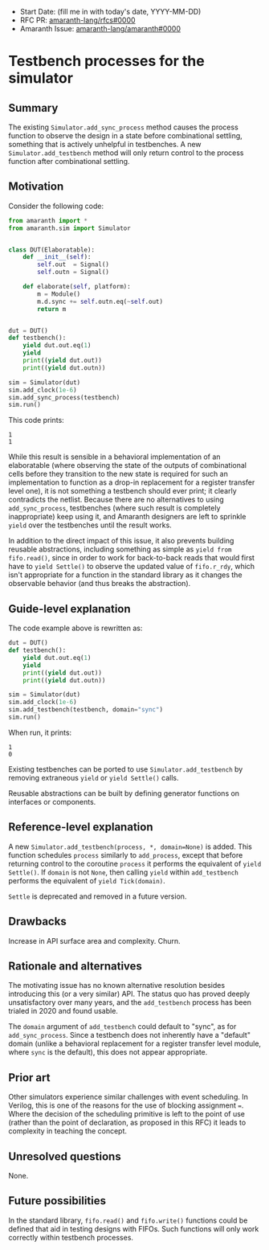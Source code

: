 - Start Date: (fill me in with today's date, YYYY-MM-DD)
- RFC PR: [amaranth-lang/rfcs#0000](https://github.com/amaranth-lang/rfcs/pull/0000)
- Amaranth Issue: [amaranth-lang/amaranth#0000](https://github.com/amaranth-lang/amaranth/issues/0000)

# Testbench processes for the simulator

## Summary
[summary]: #summary

The existing `Simulator.add_sync_process` method causes the process function to observe the design in a state before combinational settling, something that is actively unhelpful in testbenches. A new `Simulator.add_testbench` method will only return control to the process function after combinational settling.

## Motivation
[motivation]: #motivation

Consider the following code:

```python
from amaranth import *
from amaranth.sim import Simulator


class DUT(Elaboratable):
    def __init__(self):
        self.out  = Signal()
        self.outn = Signal()

    def elaborate(self, platform):
        m = Module()
        m.d.sync += self.outn.eq(~self.out)
        return m


dut = DUT()
def testbench():
    yield dut.out.eq(1)
    yield
    print((yield dut.out))
    print((yield dut.outn))

sim = Simulator(dut)
sim.add_clock(1e-6)
sim.add_sync_process(testbench)
sim.run()
```

This code prints:

```
1
1
```

While this result is sensible in a behavioral implementation of an elaboratable (where observing the state of the outputs of combinational cells before they transition to the new state is required for such an implementation to function as a drop-in replacement for a register transfer level one), it is not something a testbench should ever print; it clearly contradicts the netlist. Because there are no alternatives to using `add_sync_process`, testbenches (where such result is completely inappropriate) keep using it, and Amaranth designers are left to sprinkle `yield` over the testbenches until the result works.

In addition to the direct impact of this issue, it also prevents building reusable abstractions, including something as simple as `yield from fifo.read()`, since in order to work for back-to-back reads that would first have to `yield Settle()` to observe the updated value of `fifo.r_rdy`, which isn't appropriate for a function in the standard library as it changes the observable behavior (and thus breaks the abstraction).

## Guide-level explanation
[guide-level-explanation]: #guide-level-explanation

The code example above is rewritten as:

```python
dut = DUT()
def testbench():
    yield dut.out.eq(1)
    yield
    print((yield dut.out))
    print((yield dut.outn))

sim = Simulator(dut)
sim.add_clock(1e-6)
sim.add_testbench(testbench, domain="sync")
sim.run()
```

When run, it prints:

```
1
0
```

Existing testbenches can be ported to use `Simulator.add_testbench` by removing extraneous `yield` or `yield Settle()` calls.

Reusable abstractions can be built by defining generator functions on interfaces or components.

## Reference-level explanation
[reference-level-explanation]: #reference-level-explanation

A new `Simulator.add_testbench(process, *, domain=None)` is added. This function schedules `process` similarly to `add_process`, except that before returning control to the coroutine `process` it performs the equivalent of `yield Settle()`. If `domain` is not `None`, then calling `yield` within `add_testbench` performs the equivalent of `yield Tick(domain)`.

`Settle` is deprecated and removed in a future version.

## Drawbacks
[drawbacks]: #drawbacks

Increase in API surface area and complexity. Churn.

## Rationale and alternatives
[rationale-and-alternatives]: #rationale-and-alternatives

The motivating issue has no known alternative resolution besides introducing this (or a very similar) API. The status quo has proved deeply unsatisfactory over many years, and the `add_testbench` process has been trialed in 2020 and found usable.

The `domain` argument of `add_testbench` could default to "sync", as for `add_sync_process`. Since a testbench does not inherently have a "default" domain (unlike a behavioral replacement for a register transfer level module, where `sync` is the default), this does not appear appropriate.

## Prior art
[prior-art]: #prior-art

Other simulators experience similar challenges with event scheduling. In Verilog, this is one of the reasons for the use of blocking assignment `=`. Where the decision of the scheduling primitive is left to the point of use (rather than the point of declaration, as proposed in this RFC) it leads to complexity in teaching the concept.

## Unresolved questions
[unresolved-questions]: #unresolved-questions

None.

## Future possibilities
[future-possibilities]: #future-possibilities

In the standard library, `fifo.read()` and `fifo.write()` functions could be defined that aid in testing designs with FIFOs. Such functions will only work correctly within testbench processes.